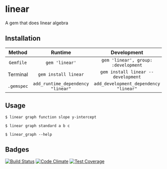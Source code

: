 # linear
A gem that does linear algebra
## Installation

|  Method  |               Runtime           |               Development               |
|:--------:|:-------------------------------:|:---------------------------------------:|
|`Gemfile` |             `gem 'linear'`      |   `gem 'linear', group: :development`   |
| Terminal |         `gem install linear`    |   `gem install linear --development`    |
|`.gemspec`|`add_runtime_dependency "linear"`|  `add_development_dependency "linear"`  |

## Usage
`$ linear graph function slope y-intercept`

`$ linear graph standard a b c`

`$ linear_graph --help`
## Badges
[![Build Status](https://travis-ci.org/Zrp200/linear.svg?branch=master)](https://travis-ci.org/Zrp200/linear)
[![Code Climate](https://codeclimate.com/github/Zrp200/linear/badges/gpa.svg)](https://codeclimate.com/github/Zrp200/linear_graph)
[![Test Coverage](https://codeclimate.com/github/Zrp200/linear/badges/coverage.svg)](https://codeclimate.com/github/Zrp200/linear_graph)
